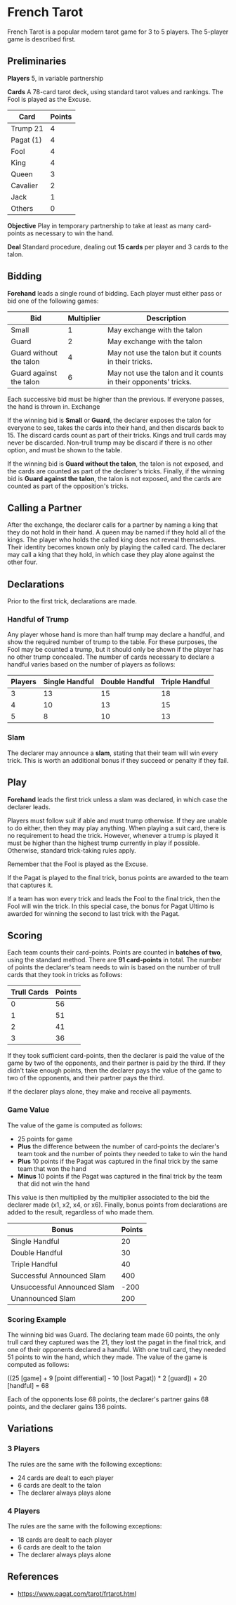 # French Tarot

French Tarot is a popular modern tarot game for 3 to 5 players. The 5-player game is described first.

## Preliminaries

**Players** 5, in variable partnership

**Cards** A 78-card tarot deck, using standard tarot values and rankings. The Fool is played as the Excuse.

Card       | Points
---------- | ------
Trump 21   | 4
Pagat (1)  | 4
Fool       | 4
King       | 4
Queen      | 3
Cavalier   | 2
Jack       | 1
Others     | 0

**Objective** Play in temporary partnership to take at least as many card-points as necessary to win the hand.

**Deal** Standard procedure, dealing out **15 cards** per player and 3 cards to the talon.

## Bidding

**Forehand** leads a single round of bidding. Each player must either pass or bid one of the following games:

Bid                     | Multiplier | Description
----------------------- | ---------- | -----------
Small                   | 1          | May exchange with the talon
Guard                   | 2          | May exchange with the talon
Guard without the talon | 4          | May not use the talon but it counts in their tricks.
Guard against the talon | 6          | May not use the talon and it counts in their opponents' tricks.

Each successive bid must be higher than the previous. If everyone passes, the hand is thrown in.
Exchange

If the winning bid is **Small** or **Guard**, the declarer exposes the talon for everyone to see, takes the cards into their hand, and then discards back to 15. The discard cards count as part of their tricks. Kings and trull cards may never be discarded. Non-trull trump may be discard if there is no other option, and must be shown to the table.

If the winning bid is **Guard without the talon**, the talon is not exposed, and the cards are counted as part of the declarer's tricks. Finally, if the winning bid is **Guard against the talon**, the talon is not exposed, and the cards are counted as part of the opposition's tricks.

## Calling a Partner

After the exchange, the declarer calls for a partner by naming a king that they do not hold in their hand. A queen may be named if they hold all of the kings. The player who holds the called king does not reveal themselves. Their identity becomes known only by playing the called card. The declarer may call a king that they hold, in which case they play alone against the other four.

## Declarations

Prior to the first trick, declarations are made.

### Handful of Trump

Any player whose hand is more than half trump may declare a handful, and show the required number of trump to the table. For these purposes, the Fool may be counted a trump, but it should only be shown if the player has no other trump concealed. The number of cards necessary to declare a handful varies based on the number of players as follows:

Players | Single Handful | Double Handful | Triple Handful
------- | -------------- | -------------- | --------------
3       | 13             | 15             | 18
4       | 10             | 13             | 15
5       | 8              | 10             | 13

### Slam

The declarer may announce a **slam**, stating that their team will win every trick. This is worth an additional bonus if they succeed or penalty if they fail.

## Play

**Forehand** leads the first trick unless a slam was declared, in which case the declarer leads.

Players must follow suit if able and must trump otherwise. If they are unable to do either, then they may play anything. When playing a suit card, there is no requirement to head the trick. However, whenever a trump is played it must be higher than the highest trump currently in play if possible. Otherwise, standard trick-taking rules apply.

Remember that the Fool is played as the Excuse.

If the Pagat is played to the final trick, bonus points are awarded to the team that captures it.

If a team has won every trick and leads the Fool to the final trick, then the Fool will win the trick. In this special case, the bonus for Pagat Ultimo is awarded for winning the second to last trick with the Pagat.

## Scoring

Each team counts their card-points. Points are counted in **batches of two**, using the standard method. There are **91 card-points** in total. The number of points the declarer's team needs to win is based on the number of trull cards that they took in tricks as follows:

Trull Cards | Points
----------- | ------
0           | 56
1           | 51
2           | 41
3           | 36

If they took sufficient card-points, then the declarer is paid the value of the game by two of the opponents, and their partner is paid by the third. If they didn't take enough points, then the declarer pays the value of the game to two of the opponents, and their partner pays the third.

If the declarer plays alone, they make and receive all payments.

### Game Value

The value of the game is computed as follows:

- 25 points for game
- **Plus** the difference between the number of card-points the declarer's team took and the number of points they needed to take to win the hand
- **Plus** 10 points if the Pagat was captured in the final trick by the same team that won the hand
- **Minus** 10 points if the Pagat was captured in the final trick by the team that did not win the hand

This value is then multiplied by the multiplier associated to the bid the declarer made (x1, x2, x4, or x6). Finally, bonus points from declarations are added to the result, regardless of who made them.

Bonus                       | Points
--------------------------- | ------
Single Handful              | 20
Double Handful              | 30
Triple Handful              | 40
Successful Announced Slam   | 400
Unsuccessful Announced Slam | -200
Unannounced Slam            | 200

### Scoring Example

The winning bid was Guard. The declaring team made 60 points, the only trull card they captured was the 21, they lost the pagat in the final trick, and one of their opponents declared a handful. With one trull card, they needed 51 points to win the hand, which they made. The value of the game is computed as follows:

((25 [game] + 9 [point differential] - 10 [lost Pagat]) * 2 [guard]) + 20 [handful] = 68

Each of the opponents lose 68 points, the declarer's partner gains 68 points, and the declarer gains 136 points.

## Variations

### 3 Players

The rules are the same with the following exceptions:

- 24 cards are dealt to each player
- 6 cards are dealt to the talon
- The declarer always plays alone

### 4 Players

The rules are the same with the following exceptions:

- 18 cards are dealt to each player
- 6 cards are dealt to the talon
- The declarer always plays alone

## References

- https://www.pagat.com/tarot/frtarot.html
